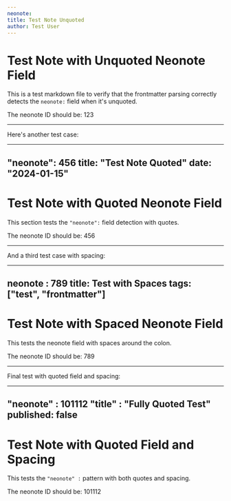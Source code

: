 ```yaml
---
neonote:
title: Test Note Unquoted
author: Test User
---
```


# Test Note with Unquoted Neonote Field

This is a test markdown file to verify that the frontmatter parsing correctly detects the `neonote:` field when it's unquoted.

The neonote ID should be: 123

---

Here's another test case:

---
"neonote": 456
title: "Test Note Quoted"
date: "2024-01-15"
---

# Test Note with Quoted Neonote Field

This section tests the `"neonote":` field detection with quotes.

The neonote ID should be: 456

---

And a third test case with spacing:

---
neonote : 789
title: Test with Spaces
tags: ["test", "frontmatter"]
---

# Test Note with Spaced Neonote Field

This tests the neonote field with spaces around the colon.

The neonote ID should be: 789

---

Final test with quoted field and spacing:

---
"neonote" : 101112
"title" : "Fully Quoted Test"
published: false
---

# Test Note with Quoted Field and Spacing

This tests the `"neonote" :` pattern with both quotes and spacing.

The neonote ID should be: 101112 
